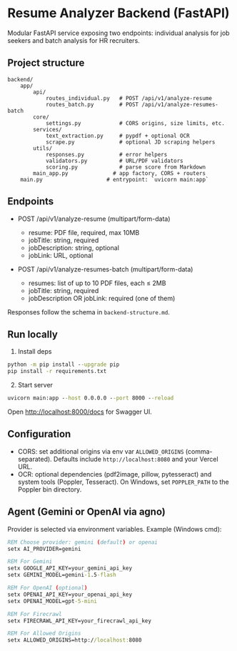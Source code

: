 # Resume Analyzer Backend (FastAPI)

Modular FastAPI service exposing two endpoints: individual analysis for job seekers and batch analysis for HR recruiters.

## Project structure

```
backend/
	app/
		api/
			routes_individual.py   # POST /api/v1/analyze-resume
			routes_batch.py        # POST /api/v1/analyze-resumes-batch
		core/
			settings.py            # CORS origins, size limits, etc.
		services/
			text_extraction.py     # pypdf + optional OCR
			scrape.py              # optional JD scraping helpers
		utils/
			responses.py           # error helpers
			validators.py          # URL/PDF validators
			scoring.py             # parse score from Markdown
		main_app.py              # app factory, CORS + routers
	main.py                    # entrypoint: `uvicorn main:app`
```

## Endpoints

- POST /api/v1/analyze-resume (multipart/form-data)

  - resume: PDF file, required, max 10MB
  - jobTitle: string, required
  - jobDescription: string, optional
  - jobLink: URL, optional

- POST /api/v1/analyze-resumes-batch (multipart/form-data)
  - resumes: list of up to 10 PDF files, each ≤ 2MB
  - jobTitle: string, required
  - jobDescription OR jobLink: required (one of them)

Responses follow the schema in `backend-structure.md`.

## Run locally

1. Install deps

```cmd
python -m pip install --upgrade pip
pip install -r requirements.txt
```

2. Start server

```cmd
uvicorn main:app --host 0.0.0.0 --port 8000 --reload
```

Open <http://localhost:8000/docs> for Swagger UI.

## Configuration

- CORS: set additional origins via env var `ALLOWED_ORIGINS` (comma-separated). Defaults include `http://localhost:8080` and your Vercel URL.
- OCR: optional dependencies (pdf2image, pillow, pytesseract) and system tools (Poppler, Tesseract). On Windows, set `POPPLER_PATH` to the Poppler bin directory.

## Agent (Gemini or OpenAI via agno)

Provider is selected via environment variables. Example (Windows cmd):

```cmd
REM Choose provider: gemini (default) or openai
setx AI_PROVIDER=gemini

REM For Gemini
setx GOOGLE_API_KEY=your_gemini_api_key
setx GEMINI_MODEL=gemini-1.5-flash

REM For OpenAI (optional)
setx OPENAI_API_KEY=your_openai_api_key
setx OPENAI_MODEL=gpt-5-mini

REM For Firecrawl
setx FIRECRAWL_API_KEY=your_firecrawl_api_key

REM For Allowed Origins
setx ALLOWED_ORIGINS=http://localhost:8080
```
